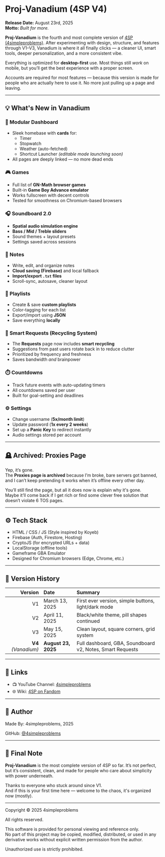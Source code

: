 # Proj-Vanadium (4SP V4)

**Release Date:** August 23rd, 2025  
**Motto:** *Built for more.*

**Proj-Vanadium** is the fourth and most complete version of [4SP (4simpleproblems)](https://github.com/4simpleproblems). After experimenting with design, structure, and features through V1–V3, Vanadium is where it all finally clicks — a cleaner UI, smart tools, deeper personalization, and a more consistent vibe.

Everything is optimized for **desktop-first** use. Most things still *work* on mobile, but you’ll get the best experience with a proper screen.

Accounts are required for most features — because this version is made for people who are actually here to use it. No more just pulling up a page and leaving.

---

## 💡 What's New in Vanadium

### 🧩 Modular Dashboard
- Sleek homebase with **cards** for:
  - Timer  
  - Stopwatch  
  - Weather (auto-fetched)  
  - Shortcut Launcher *(editable mode launching soon)*
- All pages are deeply linked — no more dead ends

### 🎮 Games
- Full list of **GN-Math browser games**
- Built-in **Game Boy Advance emulator**
- Works fullscreen with decent controls
- Tested for smoothness on Chromium-based browsers

### 🎧 Soundboard 2.0
- **Spatial audio simulation engine**
- **Bass / Mid / Treble sliders**
- Sound themes + layout presets
- Settings saved across sessions

### 📝 Notes
- Write, edit, and organize notes
- **Cloud saving (Firebase)** and local fallback
- **Import/export `.txt` files**
- Scroll-sync, autosave, cleaner layout

### 🎵 Playlists
- Create & save **custom playlists**
- Color-tagging for each list
- Export/import using **JSON**  
- Save everything **locally**

### 🧠 Smart Requests (Recycling System)
- The **Requests** page now includes **smart recycling**
- Suggestions from past users rotate back in to reduce clutter
- Prioritized by frequency and freshness
- Saves bandwidth *and* brainpower

### ⏱️ Countdowns
- Track future events with auto-updating timers
- All countdowns saved per user
- Built for goal-setting and deadlines

### ⚙️ Settings
- Change username (**5x/month limit**)
- Update password (**1x every 2 weeks**)
- Set up a **Panic Key** to redirect instantly
- Audio settings stored per account

---

## 🪦 Archived: Proxies Page

Yep, it’s gone.  
The **Proxies page is archived** because I’m broke, bare servers got banned, and I can’t keep pretending it works when it’s offline every other day.

You’ll still find the page, but all it does now is explain why it's gone.  
Maybe it’ll come back if I get rich or find some clever free solution that doesn’t violate 6 TOS pages.

---

## ⚙️ Tech Stack

- HTML / CSS / JS (Style inspired by Koyeb)
- Firebase (Auth, Firestore, Hosting)
- CryptoJS (for encrypted URLs + data)
- LocalStorage (offline tools)
- Gameframe GBA Emulator
- Designed for Chromium browsers (Edge, Chrome, etc.)

---

## 📅 Version History

| Version | Date           | Summary |
|--------:|:---------------|:--------|
| V1      | March 13, 2025 | First ever version, simple buttons, light/dark mode |
| V2      | April 11, 2025 | Black/white theme, pill shapes continued |
| V3      | May 15, 2025   | Clean layout, square corners, grid system |
| **V4** *(Vanadium)* | **August 23, 2025** | Full dashboard, GBA, Soundboard v2, Notes, Smart Requests |

---

## 🔗 Links

- 📺 YouTube Channel: [4simpleproblems](https://www.youtube.com/@4simpleproblems)  
- 🌐 Wiki: [4SP on Fandom](https://4simpleproblems.fandom.com)

---

## 👤 Author

Made By: 4simpleproblems, 2025

GitHub: [@4simpleproblems](https://github.com/4simpleproblems)  

---

## 💬 Final Note

**Proj-Vanadium** is the most complete version of 4SP so far. It’s not perfect, but it’s consistent, clean, and made for people who care about simplicity with power underneath.

Thanks to everyone who stuck around since V1.  
And if this is your first time here — welcome to the chaos, it's organized now (mostly).

---

Copyright © 2025 4simpleproblems

All rights reserved.

This software is provided for personal viewing and reference only.  
No part of this project may be copied, modified, distributed, or used in any derivative works without explicit written permission from the author.

Unauthorized use is strictly prohibited.
